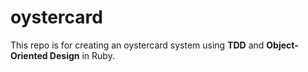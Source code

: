 # oystercard

This repo is for creating an oystercard system using **TDD** and **Object-Oriented Design** in Ruby.